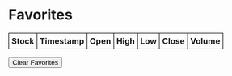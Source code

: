 <html>
<head>
    <title>Favorites</title>
    <style>
        table {
            border-collapse: collapse;
        }
        th, td {
            border: 1px solid black;
            padding: 5px;
        }
    </style>
    <script src="https://code.jquery.com/jquery-3.6.0.min.js"></script>
</head>
<body>
    <h1>Favorites</h1>
    <table id="favorites-table">
        <thead>
            <tr>
                <th>Stock</th>
                <th>Timestamp</th>
                <th>Open</th>
                <th>High</th>
                <th>Low</th>
                <th>Close</th>
                <th>Volume</th>
            </tr>
        </thead>
        <tbody>
            <!-- The table body will be populated with favorited stocks -->
        </tbody>
    </table>
    <button onclick="clearLocalStorage()">Clear Favorites</button>
    <script>
    var favorites = [];$(document).ready(function() {
        loadFavoritesFromLocalStorage();
        renderTable();
    });
    function loadFavoritesFromLocalStorage() {
        var storedFavorites = localStorage.getItem("favorites");
        if (storedFavorites) {
            favorites = JSON.parse(storedFavorites);
        }
    }
    function renderTable() {
        var $tableBody = $("#favorites-table tbody");$tableBody.empty();
        for (var i = 0; i < favorites.length; i++) {
            var stockData = favorites[i];
            var tableRow = "<tr>" +
                "<td>" + (stockData.symbol || "") + "</td>" +
                "<td>" + (stockData.timestamp || "") + "</td>" +
                "<td>" + (stockData.open || "") + "</td>" +
                "<td>" + (stockData.high || "") + "</td>" +
                "<td>" + (stockData.low || "") + "</td>" +
                "<td>" + (stockData.close || "") + "</td>" +
                "<td>" + (stockData.volume || "") + "</td>" +
                "</tr>";$tableBody.append(tableRow);
        }
    }
    function clearLocalStorage() {
        favorites = [];
        localStorage.removeItem("favorites");
        renderTable();
    }
</script>
</body>
</html>